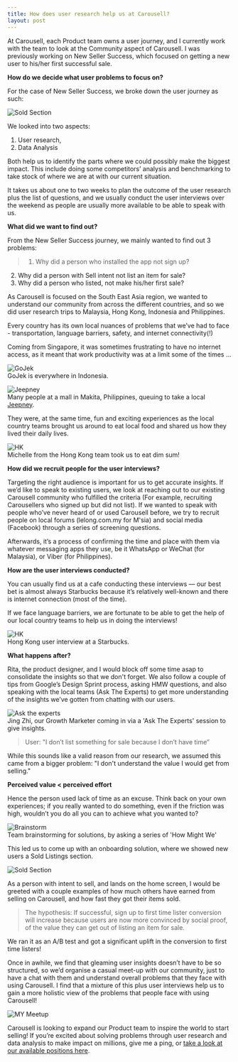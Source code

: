 ```yaml
---
title: How does user research help us at Carousell?
layout: post
---
```


At Carousell, each Product team owns a user journey, and I currently work with the team to look at the Community aspect of Carousell. I was previously working on New Seller Success, which focused on getting a new user to his/her first successful sale.

<b>How do we decide what user problems to focus on?</b>

For the case of New Seller Success, we broke down the user journey as such:

![Sold Section](/assets/userjourney.png)<br>

We looked into two aspects:
1. User research, 
2. Data Analysis

Both help us to identify the parts where we could possibly make the biggest impact. This include doing some competitors’ analysis and benchmarking to take stock of where we are at with our current situation.

It takes us about one to two weeks to plan the outcome of the user research plus the list of questions, and we usually conduct the user interviews over the weekend as people are usually more available to be able to speak with us.

<b>What did we want to find out?</b>

From the New Seller Success journey, we mainly wanted to find out 3 problems:
>1. Why did a person who installed the app not sign up?
2. Why did a person with Sell intent not list an item for sale?
3. Why did a person who listed, not make his/her first sale?

As Carousell is focused on the South East Asia region, we wanted to understand our community from across the different countries, and so we did user research trips to Malaysia, Hong Kong, Indonesia and Philippines.

Every country has its own local nuances of problems that we’ve had to face - transportation, language barriers, safety, and internet connectivity(!)

Coming from Singapore, it was sometimes frustrating to have no internet access, as it meant that work productivity was at a limit some of the times …

![GoJek](/assets/gojek.jpg)<br>
GoJek is everywhere in Indonesia.

![Jeepney](/assets/tuk.png)<br>
Many people at a mall in Makita, Philippines, queuing to take a local <a href="https://en.wikipedia.org/wiki/Jeepney">Jeepney</a>.

They were, at the same time, fun and exciting experiences as the local country teams brought us around to eat local food and shared us how they lived their daily lives.

![HK](/assets/dimsum.jpg)<br>
Michelle from the Hong Kong team took us to eat dim sum!


<b>How did we recruit people for the user interviews?</b>

Targeting the right audience is important for us to get accurate insights. If we’d like to speak to existing users, we look at reaching out to our existing Carousell community who fulfilled the criteria (For example, recruiting Carousellers who signed up but did not list). If we wanted to speak with people who’ve never heard of or used Carousell before, we try to recruit people on local forums (lelong.com.my for M'sia) and social media (Facebook) through a series of screening questions.

Afterwards, it’s a process of confirming the time and place with them via whatever messaging apps they use, be it WhatsApp or WeChat (for Malaysia), or Viber (for Philippines).

<b>How are the user interviews conducted?</b>

You can usually find us at a cafe conducting these interviews — our best bet is almost always Starbucks because it’s relatively well-known and there is internet connection (most of the time). 

If we face language barriers, we are fortunate to be able to get the help of our local country teams to help us in doing the interviews!

![HK](/assets/userresearch3.jpg)<br>
Hong Kong user interview at a Starbucks.


<b>What happens after?</b>

Rita, the product designer, and I would block off some time asap to consolidate the insights so that we don't forget. We also follow a couple of tips from Google’s Design Sprint process, asking HMW questions, and also speaking with the local teams (Ask The Experts) to get more understanding of the insights we’ve gotten from chatting with our users.

![Ask the experts](/assets/userresearch5.jpg)<br>
Jing Zhi, our Growth Marketer coming in via a 'Ask The Experts' session to give insights.

> User: "I don’t list something for sale because I don’t have time”

While this sounds like a valid reason from our research, we assumed this came from a bigger problem: "I don't understand the value I would get from selling."

<b> Perceived value < perceived effort </b>

Hence the person used lack of time as an excuse. Think back on your own experiences; if you really wanted to do something, even if the friction was high, wouldn’t you do all you can to achieve what you wanted to?

![Brainstorm](/assets/userresearch6.jpg)<br>
Team brainstorming for solutions, by asking a series of 'How Might We'

This led us to come up with an onboarding solution, where we showed new users a Sold Listings section. 

![Sold Section](/assets/soldsection.jpg)<br>

As a person with intent to sell, and lands on the home screen, I would be greeted with a couple examples of how much others have earned from selling on Carousell, and how fast they got their items sold.

>The hypothesis: 
If successful, sign up to first time lister conversion will increase because users are now more convinced by social proof, of the value they can get out of listing an item for sale.

We ran it as an A/B test and got a significant uplift in the conversion to first time listers!


Once in awhile, we find that gleaming user insights doesn’t have to be so structured, so we’d organise a casual meet-up with our community, just to have a chat with them and understand overall problems that they face with using Carousell. I find that a mixture of this plus user interviews help us to gain a more holistic view of the problems that people face with using Carousell! 

![MY Meetup](/assets/userresearch2.jpg)<br>

Carousell is looking to expand our Product team to inspire the world to start selling! If you’re excited about solving problems through user research and data analysis to make impact on millions, give me a ping, or <a href="https://careers.carousell.com">take a look at our available positions here</a>.
